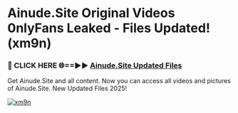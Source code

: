 # Ainude.Site Original Videos 0nlyFans Leaked - Files Updated! (xm9n)

<h3>🔴 CLICK HERE 🌐==►► <a href="https://tinyurl.com/y5r63du9" rel="nofollow">Ainude.Site Updated Files</a></h3>

Get Ainude.Site and all content. Now you can access all videos and pictures of Ainude.Site. New Updated Files 2025!

[![xm9n](https://i.imgur.com/UVo9nyh.gif)](https://tinyurl.com/y5r63du9)